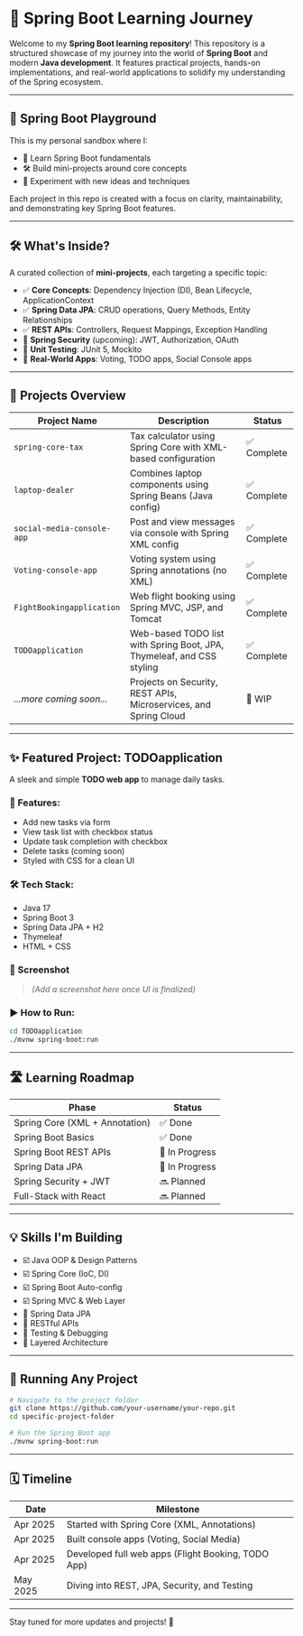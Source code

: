 # 🚀 Spring Boot Learning Journey

Welcome to my **Spring Boot learning repository**! This repository is a structured showcase of my journey into the world of **Spring Boot** and modern **Java development**. It features practical projects, hands-on implementations, and real-world applications to solidify my understanding of the Spring ecosystem.

---

## 📘 Spring Boot Playground

This is my personal sandbox where I:
- 🌱 Learn Spring Boot fundamentals
- 🛠️ Build mini-projects around core concepts
- 🚧 Experiment with new ideas and techniques

Each project in this repo is created with a focus on clarity, maintainability, and demonstrating key Spring Boot features.

---

## 🛠️ What's Inside?

A curated collection of **mini-projects**, each targeting a specific topic:

- ✅ **Core Concepts**: Dependency Injection (DI), Bean Lifecycle, ApplicationContext
- ✅ **Spring Data JPA**: CRUD operations, Query Methods, Entity Relationships
- ✅ **REST APIs**: Controllers, Request Mappings, Exception Handling
- 🔐 **Spring Security** (upcoming): JWT, Authorization, OAuth
- 🧪 **Unit Testing**: JUnit 5, Mockito
- 🧩 **Real-World Apps**: Voting, TODO apps, Social Console apps

---

## 📂 Projects Overview

| Project Name              | Description                                                                 | Status     |
|---------------------------|-----------------------------------------------------------------------------|------------|
| `spring-core-tax`         | Tax calculator using Spring Core with XML-based configuration               | ✅ Complete |
| `laptop-dealer`           | Combines laptop components using Spring Beans (Java config)                 | ✅ Complete |
| `social-media-console-app`| Post and view messages via console with Spring XML config                   | ✅ Complete |
| `Voting-console-app`      | Voting system using Spring annotations (no XML)                            | ✅ Complete |
| `FightBookingapplication` | Web flight booking using Spring MVC, JSP, and Tomcat                        | ✅ Complete |
| `TODOapplication`         | Web-based TODO list with Spring Boot, JPA, Thymeleaf, and CSS styling       | ✅ Complete |
| _...more coming soon..._  | Projects on Security, REST APIs, Microservices, and Spring Cloud            | 🚧 WIP      |

---

## ✨ Featured Project: TODOapplication

A sleek and simple **TODO web app** to manage daily tasks.

### 🌟 Features:
- Add new tasks via form
- View task list with checkbox status
- Update task completion with checkbox
- Delete tasks (coming soon)
- Styled with CSS for a clean UI

### 🛠️ Tech Stack:
- Java 17
- Spring Boot 3
- Spring Data JPA + H2
- Thymeleaf
- HTML + CSS

### 📸 Screenshot
> *(Add a screenshot here once UI is finalized)*

### ▶️ How to Run:
```bash
cd TODOapplication
./mvnw spring-boot:run
```

---

## 🛣️ Learning Roadmap

| Phase                          | Status     |
|-------------------------------|------------|
| Spring Core (XML + Annotation)| ✅ Done     |
| Spring Boot Basics            | ✅ Done     |
| Spring Boot REST APIs         | 🔄 In Progress |
| Spring Data JPA               | 🔄 In Progress |
| Spring Security + JWT         | 🔜 Planned  |
| Full-Stack with React         | 🔜 Planned  |

---

## 💡 Skills I'm Building

- ☑️ Java OOP & Design Patterns
- ☑️ Spring Core (IoC, DI)
- ☑️ Spring Boot Auto-config
- ☑️ Spring MVC & Web Layer
- 🔄 Spring Data JPA
- 🔄 RESTful APIs
- 🔄 Testing & Debugging
- 🔄 Layered Architecture

---

## 📎 Running Any Project

```bash
# Navigate to the project folder
git clone https://github.com/your-username/your-repo.git
cd specific-project-folder

# Run the Spring Boot app
./mvnw spring-boot:run
```

---

## 🗓️ Timeline

| Date       | Milestone                                              |
|------------|--------------------------------------------------------|
| Apr 2025   | Started with Spring Core (XML, Annotations)           |
| Apr 2025   | Built console apps (Voting, Social Media)             |
| Apr 2025   | Developed full web apps (Flight Booking, TODO App)    |
| May 2025   | Diving into REST, JPA, Security, and Testing          |

---

Stay tuned for more updates and projects! 🌱

